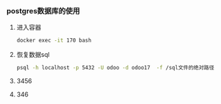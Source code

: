 ### postgres数据库的使用

1. 进入容器

   ```bash
   docker exec -it 170 bash
   ```

2. 恢复数据sql

   ```bash
   psql -h localhost -p 5432 -U odoo -d odoo17  -f /sql文件的绝对路径
   ```

3. 3456

4. 346

